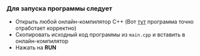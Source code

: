 ### Для запуска программы следует

- Открыть любой онлайн-компилятор C++ (Вот [тут](https://repl.it/languages/cpp) программа точно отработает корректно)
- Скопировать исходный код программы из `main.cpp` и вставить в онлайн-компилятор
- Нажать на **RUN**